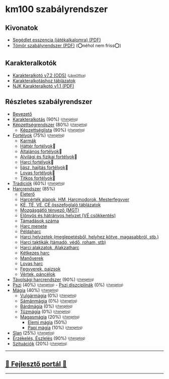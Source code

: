 # km100 szabályrendszer

## Kivonatok

- [Segédlet esszencia (játékalkalomra) (PDF)](https://github.com/kaktusztea/km100/raw/master/km100__segedlet_v1.6.pdf?raw=true)
-  [Tömör szabályrendszer (PDF)](https://github.com/kaktusztea/km100/raw/master/km100__tomor_v6.1.pdf?raw=true) (⭕néhol nem friss⭕)

## Karakteralkotók

- [Karakteralkotó v7.2 (ODS)](https://github.com/kaktusztea/km100/raw/master/new/segedletek/karakteralkoto_v7.2.ods?raw=true) <sub><sup>([LibreOffice](https://www.libreoffice.org/download/download/))</sup></sub>
-  [Karakteralkotáshoz táblázatok](https://github.com/kaktusztea/km100/raw/master/new/segedletek/km100_segedlet_karakteralkotas_v6.1.pdf?raw=true)
- [NJK Karakteralkotó v1.1 (PDF)](https://github.com/kaktusztea/km100/raw/master/km100__NJK_karlap_v1.1.pdf?raw=true)

## Részletes szabályrendszer

- [Bevezető](000_bevezetes.md)
- [Karakteralkotás](010_karakteralkotas.md) (90%) <sub><sup>([changelog](https://github.com/kaktusztea/km100/commits/master/new/010_karakteralkotas.md))</sub></sup>
- [Képzettségrendszer](020_kepzettsegrendszer.md) (80%) <sub><sup>([changelog](https://github.com/kaktusztea/km100/commits/master/new/020_kepzettsegek.md))</sub></sup>
	- [Képzettséglista](021_kepzettseglista.md) (90%) <sub><sup>([changelog](https://github.com/kaktusztea/km100/commits/master/new/021_kepzettseglista.md))</sub></sup>
- [Fortélyok](030_fortelyok.md) (75%) <sub><sup>([changelog](https://github.com/kaktusztea/km100/commits/master/new/030_fortelyok.md))</sub></sup>
	- [Karmák](031_karmak.md)
	- [Háttér fortélyok](032_hatter_fortelyok.md)🚧
	- [Általános fortélyok](033_altalanos_fortelyok.md)🚧
	- [Alvilági és fizikai fortélyok](034_alvilagi_fizikai_fortelyok.md)🚧
	- [Harci fortélyok](035_harci_fortelyok.md)🚧
	- [Íjász, hajítás fortélyok](036_ijasz_hajitas_fortelyok.md)🚧
	- [Lovas fortélyok](037_lovas_fortelyok.md)🚧
	- [Titkos fortélyok](038_titkos_fortelyok.md)🚧
- [Tradíciók](040_tradiciok.md) (60%) <sub><sup>([changelog](https://github.com/kaktusztea/km100/commits/master/new/040_tradiciok.md))</sub></sup>
- [Harcrendszer](050_harcrendszer.md) (85%)
	- [Életerő](051_eletero.md)
	- [Harcérték alapok, HM, Harcmodorok, Mesterfegyver](052_01_harcertekek_elemei.md)
	- [KÉ, TÉ, VÉ, CÉ összefoglaló táblázatok](052_02_ke_te_ve_ce.md)
	- [Mozgásgátló tényező (MGT)](053_01_mgt.md)
	- [Előnyös és hátrányos helyzet (VÉ csökkentés)](053_02_elonyos_hatranyos_helyzet.md)
	- [Támadások száma](053_03_tamadasok_szama.md)
	- [Harc menete](054_01_harc_menete.md)
	- [Példaharc](054_02_peldaharc.md)
	- [Harci helyzetek (meglepetésből, helyhez kötve, magasabbról, stb.)](055_01_harci_helyzetek.md)
	- [Harci taktikák (támadó, védő, roham, stb)](055_02_harci_taktikak.md)
	- [Harci alakzatok, Alakzatharc](055_03_harci_alakzatok.md)
	- [Kétkezes harc](055_04_ketkezes_harc.md)
	- [Manőverek](055_05_manoverek.md)
	- [Lovas harc](056_lovas_harc.md)
	- [Fegyverek, pajzsok](057_fegyverek.md)
	- [Vértek, páncélok](058_vertek_pancelok.md)
- [Távolsági harcrendszer](060_tavolsagi_harc.md) (90%) <sub><sup>([changelog](https://github.com/kaktusztea/km100/commits/master/new/060_tavolsagi_harc.md))</sub></sup>
- [Pszi](070_pszi.md) (40%) <sub><sup>([changelog](https://github.com/kaktusztea/km100/commits/master/new/070_pszi.md))</sub></sup>
	  - [Pszi diszciplínák](071_pszi_diszciplinak.md) (0%) <sub><sup>([changelog](https://github.com/kaktusztea/km100/commits/master/new/071_pszi_diszciplinak.md))</sub></sup>
- [Mágia](080_magiarendszer.md) (40%) <sub><sup>([changelog](https://github.com/kaktusztea/km100/commits/master/new/080_magiarendszer.md))</sub></sup>
	- [Vulgármágia](081_vulgarmagia.md) (0%) <sub><sup>([changelog](https://github.com/kaktusztea/km100/commits/master/new/081_vulgarmagia.md))</sub></sup>
	- [Sámánmágia](082_samanmagia.md) (0%) <sub><sup>([changelog](https://github.com/kaktusztea/km100/commits/master/new/082_samanmagia.md))</sub></sup>
	- [Bárdmágia](083_bardmagia.md) (0%) <sub><sup>([changelog](https://github.com/kaktusztea/km100/commits/master/new/083_bardmagia.md))</sub></sup>
	- [Tűzmágia](084_tuzmagia.md) (0%) <sub><sup>([changelog](https://github.com/kaktusztea/km100/commits/master/new/084_tuzmagia.md))</sub></sup>
	- [Magasmágia](085_magasmagia.md) (20%) <sub><sup>([changelog](https://github.com/kaktusztea/km100/commits/master/new/085_magasmagia.md))</sub></sup>
		- [Elemi mágia](magia.magas/elemi_magia.md) (50%)
		- [Papi mágia](089_papimagia.md) (10%) <sub><sup>([changelog](https://github.com/kaktusztea/km100/commits/master/new/089_papimagia.md))</sub></sup>
- [Slan](090_slan.md) (25%) <sub><sup>([changelog](https://github.com/kaktusztea/km100/commits/master/new/090_slan.md))</sub></sup>
- [Érzékelés, Észlelés](100_erzekeles_eszleles.md) (90%) <sub><sup>([changelog](https://github.com/kaktusztea/km100/commits/master/new/100_erzekeles_eszleles.md))</sub></sup>
- [Szituációk](110_szituaciok.md) (20%) <sub><sup>([changelog](https://github.com/kaktusztea/km100/commits/master/new/110_szituaciok.md))</sub></sup>

---

## [🚧 Fejlesztő portál 🚧](https://github.com/kaktusztea/km100/wiki)

---
